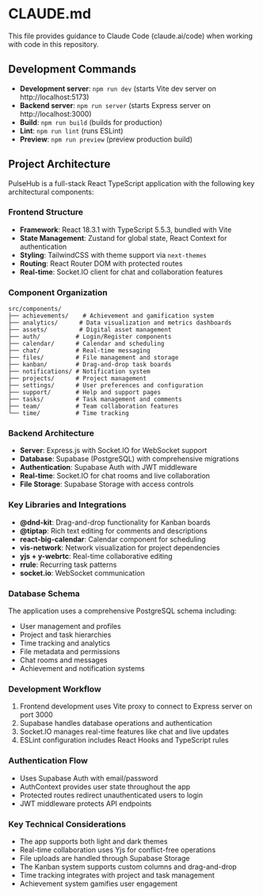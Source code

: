 # CLAUDE.md

This file provides guidance to Claude Code (claude.ai/code) when working with code in this repository.

## Development Commands

- **Development server**: `npm run dev` (starts Vite dev server on http://localhost:5173)
- **Backend server**: `npm run server` (starts Express server on http://localhost:3000)
- **Build**: `npm run build` (builds for production)
- **Lint**: `npm run lint` (runs ESLint)
- **Preview**: `npm run preview` (preview production build)

## Project Architecture

PulseHub is a full-stack React TypeScript application with the following key architectural components:

### Frontend Structure
- **Framework**: React 18.3.1 with TypeScript 5.5.3, bundled with Vite
- **State Management**: Zustand for global state, React Context for authentication
- **Styling**: TailwindCSS with theme support via `next-themes`
- **Routing**: React Router DOM with protected routes
- **Real-time**: Socket.IO client for chat and collaboration features

### Component Organization
```
src/components/
├── achievements/    # Achievement and gamification system
├── analytics/      # Data visualization and metrics dashboards
├── assets/         # Digital asset management
├── auth/          # Login/Register components
├── calendar/      # Calendar and scheduling
├── chat/          # Real-time messaging
├── files/         # File management and storage
├── kanban/        # Drag-and-drop task boards
├── notifications/ # Notification system
├── projects/      # Project management
├── settings/      # User preferences and configuration
├── support/       # Help and support pages
├── tasks/         # Task management and comments
├── team/          # Team collaboration features
└── time/          # Time tracking
```

### Backend Architecture
- **Server**: Express.js with Socket.IO for WebSocket support
- **Database**: Supabase (PostgreSQL) with comprehensive migrations
- **Authentication**: Supabase Auth with JWT middleware
- **Real-time**: Socket.IO for chat rooms and live collaboration
- **File Storage**: Supabase Storage with access controls

### Key Libraries and Integrations
- **@dnd-kit**: Drag-and-drop functionality for Kanban boards
- **@tiptap**: Rich text editing for comments and descriptions
- **react-big-calendar**: Calendar component for scheduling
- **vis-network**: Network visualization for project dependencies
- **yjs + y-webrtc**: Real-time collaborative editing
- **rrule**: Recurring task patterns
- **socket.io**: WebSocket communication

### Database Schema
The application uses a comprehensive PostgreSQL schema including:
- User management and profiles
- Project and task hierarchies
- Time tracking and analytics
- File metadata and permissions
- Chat rooms and messages
- Achievement and notification systems

### Development Workflow
1. Frontend development uses Vite proxy to connect to Express server on port 3000
2. Supabase handles database operations and authentication
3. Socket.IO manages real-time features like chat and live updates
4. ESLint configuration includes React Hooks and TypeScript rules

### Authentication Flow
- Uses Supabase Auth with email/password
- AuthContext provides user state throughout the app
- Protected routes redirect unauthenticated users to login
- JWT middleware protects API endpoints

### Key Technical Considerations
- The app supports both light and dark themes
- Real-time collaboration uses Yjs for conflict-free operations
- File uploads are handled through Supabase Storage
- The Kanban system supports custom columns and drag-and-drop
- Time tracking integrates with project and task management
- Achievement system gamifies user engagement